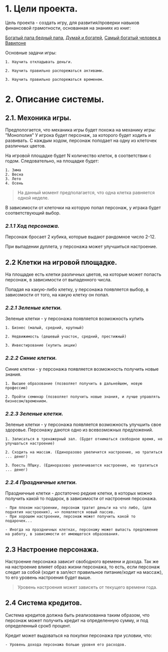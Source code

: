 # **1. Цели проекта.**
Цель проекта - создать игру, для развития/проверки навыков финансовой грамотности, основанная на знаниях из книг: 

[Богатый папа бедный папа](https://mybook.ru/author/robert-kijosaki/bogatyj-papa-bednyj-papa/read/), 
[Думай и богатей](https://mybook.ru/author/napoleon-hill/dumaj-i-bogatej-1/), 
[Самый богатый человек в Вавилоне](https://mybook.ru/author/dzhorzh-klejson/samyj-bogatyj-chelovek-v-vavilone/)

Основные задачи игры:

    1. Научить откладывать деньги.
    
    2. Научить правильно распорежаться активами.

    3. Научить правильно распорежаться временем.


# **2. Описание системы.**

## 2.1. Мехоника игры.
Предпологается, что механика игры будет похожа на механику игры: "Монополия"
У игрока будет персонаж, за которого будет ходить и развивать. С каждым ходом, персонаж поподает на одну из клеточек различных цветов.

На игровой площадке будет N количество клеток, в соответствии с годом. Следовательно, на площадке будет:

    1. Зима
    2. Весна
    3. Лето
    4. Осень

> На данный момент предполагается, что одна клетка равняется одной неделе.

В зависимости от клеточки на которую попал персонаж, у играка будет соответствующий выбор.


### *2.1.1 Ход персонажа.*
Персонаж бросает 2 кубика, которые выдают рандомное число 2-12.

При выпадении дуплета, у персонажа может улучшиться настроение.


## 2.2 Клетки на игровой площадке.
На площадке есть клетки различных цветов, на которые может попасть персонаж, в зависимости от выпаденного числа.

Попадая на какую-либо клетку, у персонажа появляется выбор, в зависомости от того, на какую клетку он попал.


### *2.2.1 Зеленые клетки.*
Зеленые клетки - у персонажа появляется возможность купить
    
    1. Бизнес (малый, средний, крупный)

    2. Недвижимость (дешевый участок, средний, престижный)

    3. Инвестирование (купить акции)


### *2.2.2 Синие клетки.*
Синие клетки - у персонажа появляется возможность получить новые знания.

    1. Высшее образование (позволяет получить в дальнейшем, новую профессию)

    2. Пройти семинар (позволяет получить новые знания, и лучше управлять бизнесом/времением.


### *2.2.3 Зеленые клетки.*
Зеленые клетки - у персонажа появляется возможность улучшить свое здоровье.
Персонажу даются одно из всевозможных предложений.

    1. Записаться в тренажерный зал. (Будет отниматься свободное время, но улучшаться настроение)
    
    2. Сходить на массаж. (Единоразово увеличится настроение, но тратиться ... денег)

    3. Поесть ППшку. (Единоразово увеличивается настроение, но тратиться ... денег)


### *2.2.4 Праздничные клетки.*
Праздничные клетки - достаточно редкие клетки, в которых можно получить какой то подарок, в зависимости от настроения персонажа.

    - При плохом настроении, персонаж тратит деньги на что либо, (для поднятия настроения), => появляется новый пассив.
    - При хорошем настроении, персонаж может получить какой то подарочек...

    - Иногда на праздничных клетках, персонажу может выпасть предложение на работу, в зависимости от имеющегося образования.


## 2.3 Настроение персонажа.
Настроение персонажа зависит свободного времени и дохода.
Так же на настроение влияет образ жизни персонажа, то есть,
если персонаж следит за собой (ходит в зал/ест правильное питание/ходит на массаж), то его уровень настроения будет выше. 

> Уровень настроения может зависеть от текущего времени года.


## 2.4 Система кредитов.
Система кредитов должна быть реализованна таким образом, что персонаж может получить кредит на определенную сумму, и под определенный срокб процент.

Кредит может выдоваться на покупки персонажа при условии, что:

    - Уровень дохода персонажа больше уровня его расходов.
